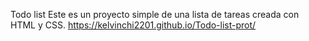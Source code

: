 Todo list
Este es un proyecto simple de una lista de tareas creada con HTML y CSS.
https://kelvinchi2201.github.io/Todo-list-prot/
